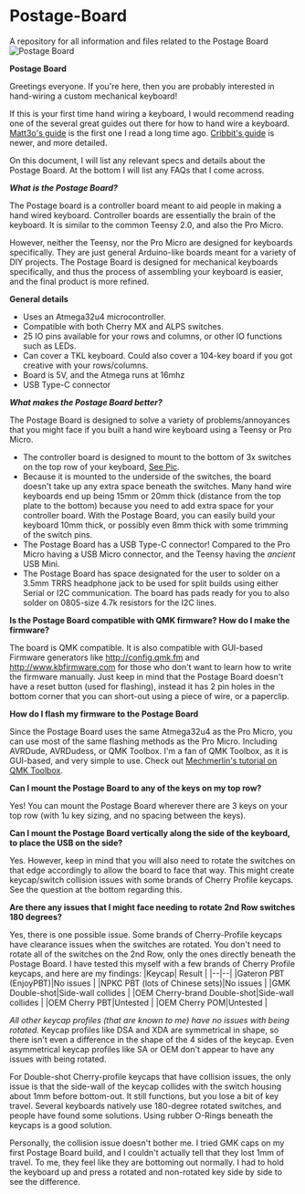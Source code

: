 # Postage-Board
A repository for all information and files related to the Postage Board
![Postage Board](https://i.imgur.com/dEEdZGI.png)

**Postage Board**

Greetings everyone.  If you're here, then you are probably interested in hand-wiring a custom mechanical keyboard!

If this is your first time hand wiring a keyboard, I would recommend reading one of the several great guides out there for how to hand wire a keyboard.  [Matt3o's guide](https://deskthority.net/workshop-f7/brownfox-step-by-step-t6050.html) is the first one I read a long time ago.  [Cribbit's guide](https://geekhack.org/index.php?topic=87689.0) is newer, and more detailed.  

On this document, I will list any relevant specs and details about the Postage Board.  At the bottom I will list any FAQs that I come across.  

***What is the Postage Board?***

The Postage board is a controller board meant to aid people in making a hand wired keyboard.  Controller boards are essentially the brain of the keyboard.  It is similar to the common Teensy 2.0, and also the Pro Micro.  

However, neither the Teensy, nor the Pro Micro are designed for keyboards specifically.  They are just general Arduino-like boards meant for a variety of DIY projects.  The Postage Board is designed for mechanical keyboards specifically, and thus the process of assembling your keyboard is easier, and the final product is more refined.

**General details**

 - Uses an Atmega32u4 microcontroller.
 - Compatible with both Cherry MX and ALPS switches.
 - 25 IO pins available for your rows and columns, or other IO functions such as LEDs.
 - Can cover a TKL keyboard.  Could also cover a 104-key board if you got creative with your rows/columns.
 - Board is 5V, and the Atmega runs at 16mhz
 - USB Type-C connector

***What makes the Postage Board better?***

The Postage Board is designed to solve a variety of problems/annoyances that you might face if you built a hand wire keyboard using a Teensy or Pro Micro.

 - The controller board is designed to mount to the bottom of 3x switches on the top row of your keyboard, [See Pic](https://i.imgur.com/jqfdTKT.jpg).  
 - Because it is mounted to the underside of the switches, the board doesn't take up any extra space beneath the switches.  Many hand wire keyboards end up being 15mm or 20mm thick (distance from the top plate to the bottom) because you need to add extra space for your controller board.  With the Postage Board, you can easily build your keyboard 10mm thick, or possibly even 8mm thick with some trimming of the switch pins.
 - The Postage Board has a USB Type-C connector!  Compared to the Pro Micro having a USB Micro connector, and the Teensy having the *ancient* USB Mini.
 - The Postage Board has space designated for the user to solder on a 3.5mm TRRS headphone jack to be used for split builds using either Serial or I2C communication.  The board has pads ready for you to also solder on 0805-size 4.7k resistors for the I2C lines.  

**Is the Postage Board compatible with QMK firmware?  How do I make the firmware?**

The board is QMK compatible.  It is also compatible with GUI-based Firmware generators like http://config.qmk.fm and http://www.kbfirmware.com for those who don't want to learn how to write the firmware manually.  Just keep in mind that the Postage Board doesn't have a reset button (used for flashing), instead it has 2 pin holes in the bottom corner that you can short-out using a piece of wire, or a paperclip.

**How do I flash my firmware to the Postage Board**

Since the Postage Board uses the same Atmega32u4 as the Pro Micro, you can use most of the same flashing methods as the Pro Micro.  Including AVRDude, AVRDudess, or QMK Toolbox.  I'm a fan of QMK Toolbox, as it is GUI-based, and very simple to use.  Check out [Mechmerlin's tutorial on QMK Toolbox](https://www.youtube.com/watch?v=VR53Wo9Z960&).

**Can I mount the Postage Board to any of the keys on my top row?**

Yes!  You can mount the Postage Board wherever there are 3 keys on your top row (with 1u key sizing, and no spacing between the keys).

**Can I mount the Postage Board vertically along the side of the keyboard, to place the USB on the side?**

Yes.  However, keep in mind that you will also need to rotate the switches on that edge accordingly to allow the board to face that way.  This might create keycap/switch collision issues with some brands of Cherry Profile keycaps.  See the question at the bottom regarding this.

**Are there any issues that I might face needing to rotate 2nd Row switches 180 degrees?**

Yes, there is one possible issue.  Some brands of Cherry-Profile keycaps have clearance issues when the switches are rotated.  You don't need to rotate all of the switches on the 2nd Row, only the ones directly beneath the Postage Board.  I have tested this myself with a few brands of Cherry Profile keycaps, and here are my findings:
|Keycap| Result |
|--|--|
|Gateron PBT (EnjoyPBT)|No issues |
|NPKC PBT (lots of Chinese sets)|No issues |
|GMK Double-shot|Side-wall collides |
|OEM Cherry-brand Double-shot|Side-wall collides |
|OEM Cherry PBT|Untested |
|OEM Cherry POM|Untested |

*All other keycap profiles (that are known to me) have no issues with being rotated.*  Keycap profiles like DSA and XDA are symmetrical in shape, so there isn't even a difference in the shape of the 4 sides of the keycap.  Even asymmetrical keycap profiles like SA or OEM don't appear to have any issues with being rotated.

For Double-shot Cherry-profile keycaps that have collision issues, the only issue is that the side-wall of the keycap collides with the switch housing about 1mm before bottom-out.  It still functions, but you lose a bit of key travel.  Several keyboards natively use 180-degree rotated switches, and people have found some solutions.  Using rubber O-Rings beneath the keycaps is a good solution.  

Personally, the collision issue doesn't bother me.  I tried GMK caps on my first Postage Board build, and I couldn't actually tell that they lost 1mm of travel. To me, they feel like they are bottoming out normally.  I had to hold the keyboard up and press a rotated and non-rotated key side by side to see the difference.
